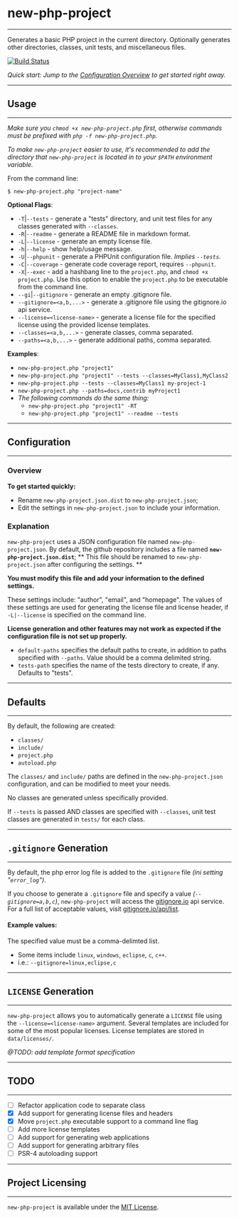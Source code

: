 # new-php-project #
---

Generates a basic PHP project in the current directory.  Optionally generates other directories, classes, unit tests, and miscellaneous files.

[![Build Status](https://travis-ci.org/patinthehat/new-php-project.png)](https://travis-ci.org/patinthehat/new-php-project)

_Quick start: Jump to the <a href="#Configuration">Configuration Overview</a> to get started right away._

---
## Usage ##
---

  _Make sure you `chmod +x new-php-project.php` first, otherwise commands must be prefixed with `php -f new-php-project.php`._
  
  _To make `new-php-project` easier to use, it's recommended to add the directory that `new-php-project` is located in to your `$PATH` environment variable._
  
From the command line:

  `$ new-php-project.php "project-name"`

  __Optional Flags__:
  
  - `-T`|`--tests` -  generate a "tests" directory, and 
    unit test files for any classes generated with `--classes`.
  - `-R`|`--readme` - generate a README file in markdown format.
  - `-L`|`--license` - generate an empty license file.
  - `-h`|`--help` - show help/usage message.
  - `-U`|`--phpunit` - generate a PHPUnit configuration file. *Implies `--tests`.*
  - `-C`|`--coverage` - generate code coverage report, requires `--phpunit`.
  - `-X`|`--exec` - add a hashbang line to the `project.php`, and `chmod +x project.php`.  Use this option to enable the `project.php` to be executable from the command line.
  - `--gi`|`--gitignore` - generate an empty .gitignore file.
  - `--gitignore=<a,b,...>` - generate a .gitignore file using the gitignore.io api service.
  - `--license=<license-name>` - generate a license file for the specified license using the provided license templates.
  - `--classes=<a,b,...>` - generate classes, comma separated.
  - `--paths=<a,b,...>` - generate additional paths, comma separated.
      
  __Examples__:

  - `new-php-project.php "project1"`  
  - `new-php-project.php "project1" --tests --classes=MyClass1,MyClass2`
  - `new-php-project.php --tests --classes=MyClass1 my-project-1`
  - `new-php-project.php --paths=docs,contrib myProject1`
  - *The following commands do the same thing:*
    - `new-php-project.php "project1" -RT`
    - `new-php-project.php "project1" --readme --tests`


---
## Configuration ##
---

### Overview ###

  **To get started quickly:**
  
  - Rename `new-php-project.json.dist` to `new-php-project.json`;
  - Edit the settings in `new-php-project.json` to include your information.
  
### Explanation ###

`new-php-project` uses a JSON configuration file named `new-php-project.json`.
By default, the github repository includes a file named **`new-php-project.json.dist`**; ** This file should be renamed to `new-php-project.json` after configuring the settings. **

**You must modify this file and add your information to the defined settings.**

These settings include: "author", "email", and "homepage".  The values of these settings are used for generating the license file and license header, if `-L|--license` is specified on the command line.

**License generation and other features may not work as expected if the configuration file is not set up properly.**

  - `default-paths` specifies the default paths to create, in addition to paths specified with `--paths`. Value should be a comma delimited string.
  - `tests-path` specifies the name of the tests directory to create, if any.  Defaults to "tests".


---
## Defaults ##
---

By default, the following are created:

  - `classes/`
  - `include/`
  - `project.php`
  - `autoload.php` 
  
The `classes/` and `include/` paths are defined in the `new-php-project.json` configuration, and can be modified to meet your needs.
  
No classes are generated unless specifically provided.

If `--tests` is passed AND classes are specified with `--classes`, unit test classes are generated in `tests/` for each class.

---
## `.gitignore` Generation ##
---

By default, the php error log file is added to the `.gitignore` file _(ini setting "`error_log`")_.

If you choose to generate a `.gitignore` file and specify a value _(`--gitignore=a,b,c`)_, `new-php-project` will access the <a href="https://www.gitignore.io">gitignore.io</a> api service.  For a full list of acceptable values, visit <a href="https://www.gitignore.io/api/list">gitignore.io/api/list</a>.

#### Example values: ####

  The specified value must be a comma-delimted list.
  
  - Some items include `linux`, `windows`, `eclipse`, `c`, `c++`.
  - i.e.: `--gitignore=linux,eclipse,c`


---
## `LICENSE` Generation ##
---

`new-php-project` allows you to automatically generate a `LICENSE` file using the `--license=<license-name>` argument.  Several templates are included for some of the most popular licenses.  License templates are stored in `data/licenses/`.

_@TODO: add template format specification_


---
## TODO ##
---

  - [ ] Refactor application code to separate class
  - [x] Add support for generating license files and headers
  - [x] Move `project.php` executable support to a command line flag
  - [ ] Add more license templates
  - [ ] Add support for generating web applications
  - [ ] Add support for generating arbitrary files
  - [ ] PSR-4 autoloading support
  
---
## Project Licensing ##
---

`new-php-project` is available under the <a href="LICENSE">MIT License</a>.

